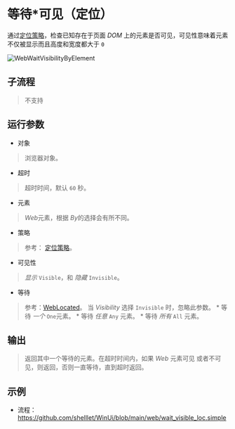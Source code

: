 # 等待*可见（定位）
通过[定位策略](./introduction/webdriver/locators.md)，检查已知存在于页面 *DOM* 上的元素是否可见，可见性意味着元素不仅被显示而且高度和宽度都大于 `0`

![WebWaitVisibilityByElement](./images/11.png ':size=90%')

## 子流程
> 不支持


## 运行参数
* 对象
>   浏览器对象。
* 超时
>   超时时间，默认 `60` 秒。
* 元素
>   *Web*元素，根据 *By*的选择会有所不同。

* 策略
>  参考： [定位策略](./introduction/webdriver/locators.md)。

* 可见性
>  *显示* `Visible`，和 *隐藏* `Invisible`。

* 等待
>   参考：[WebLocated](./enums/WebLocated.md)。 当 *Visibility* 选择 `Invisible` 时，忽略此参数。
    * 等待 *一个* `One`元素。
    * 等待 *任意* `Any` 元素。
    * 等待 *所有* `All` 元素。


## 输出

> 返回其中一个等待的元素。在超时时间内，如果 *Web* 元素可见 或者不可见，则返回，否则一直等待，直到超时返回。


## 示例

* 流程：https://github.com/shelllet/WinUi/blob/main/web/wait_visible_loc.simple



